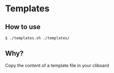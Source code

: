 # Templates

## How to use
```bash
$ ./templates.sh ./templates/
```

## Why?
Copy the content of a template file in your cliboard